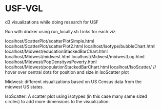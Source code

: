 # USF-VGL
d3 visualizations while doing research for USF

Run with docker using run_locally.sh
Links for each viz:

localhost/ScatterPlot/scatterPlotSimple.html
localhost/ScatterPlot/scatterPlot2.html
localhost/Isotype/bubbleChart.html
localhost/Midwest/educationStackedBarChart.html
localhost/Midwest/midwest.html
localhost/Midwest/midwestLog.html
localhost/Midwest/PopDensityvsPoverty.html
localhost/Midwest/populationStackedBarChart.html
localhost/IsoScatter/
// hover over central dots for position and size in IsoScatter plot

Midwest: different visualizations based on US Census data from the midwest US states.

IsoScatter: A scatter plot using isotypes (in this case many same sized circles) to add more dimensions to the visualization. 
